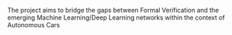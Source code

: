 The project aims to bridge the gaps between Formal Verification and the emerging Machine Learning/Deep Learning networks within the context of Autonomous Cars
